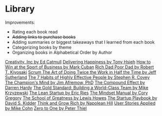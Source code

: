 # Library

Improvements:
- Rating each book read
- ~~Adding links to purchase books~~
- Adding summaries or biggest takeaways that I learned from each book
- Categorizing books by theme
- Organizing books in Alphabetical Order by Author

[Creativity, Inc by Ed Catmull](https://www.amazon.com/Creativity-Inc-Overcoming-Unseen-Inspiration/dp/0812993012 "Creativity, Inc by Ed Catmull")
[Delivering Happiness by Tony Hsieh](https://www.amazon.com/Delivering-Happiness-Profits-Passion-Purpose/dp/1610660242 "Delivering Happiness by Tony Hsieh")
[How to Win at the Sport of Business by Mark Cuban](https://www.amazon.com/How-Win-Sport-Business-Can-ebook/dp/B006AX6ONI "How to Win at the Sport of Business by Mark Cuban")
[Rich Dad Poor Dad by Robert T. Kiyosaki](https://www.amazon.com/Rich-Dad-Poor-Teach-Middle/dp/1612680011 "Rich Dad Poor Dad by Robert T. Kiyosaki")
[Scrum The Art of Doing Twice the Work in Half the Time by Jeff Sutherland](https://www.amazon.com/Scrum-Doing-Twice-Work-Half/dp/038534645X "Scrum The Art of Doing Twice the Work in Half the Time by Jeff Sutherland")
[The 7 Habits of Highly Effective People by Stephen R. Covey](https://www.amazon.com/Habits-Highly-Effective-People-Powerful/dp/0743269519 "The 7 Habits of Highly Effective People by Stephen R. Covey")
[The Champion's Mind by Jim Afremow, PhD](https://www.amazon.com/Champions-Mind-Great-Athletes-Thrive/dp/1623365627 "The Champion's Mind by Jim Afremow, PhD")
[The Compound Effect by Darren Hardy](https://www.amazon.com/Compound-Effect-Darren-Hardy/dp/159315724X "The Compound Effect by Darren Hardy")
[The Gold Standard: Building a World-Class Team by Mike Krzyzewski](https://www.amazon.com/Gold-Standard-Building-World-Class-Team/dp/044654406X "The Gold Standard: Building a World-Class Team by Mike Krzyzewski")
[The Lean Startup by Eric Ries](https://www.amazon.com/Lean-Startup-Entrepreneurs-Continuous-Innovation/dp/0307887898 "The Lean Startup by Eric Ries")
[The Mindset Manual by Cory Gregory](http://www.activ8media.com/news/order-the-mindset-manual-by-cory-gregory "The Mindset Manual by Cory Gregory")
[The School of Greatness by Lewis Howes](https://www.amazon.com/School-Greatness-Real-World-Living-Leaving/dp/1623365961 "The School of Greatness by Lewis Howes")
[The Startup Playbook by David S. Kidder](https://www.amazon.com/Startup-Playbook-Fastest-Growing-Startups-Entrepreneurs/dp/1452105049 "The Startup Playbook by David S. Kidder")
[Think and Grow Rich by Napolean Hill](https://www.amazon.com/Think-Grow-Rich-Landmark-Bestseller/dp/1585424331 "Think and Grow Rich by Napolean Hill")
[User Stories Applied by Mike Cohn](https://www.amazon.com/User-Stories-Applied-Development-Addison-Wesley-ebook/dp/B0054KOL74 "User Stories Applied by Mike Cohn")
[Zero to One by Peter Thiel](https://www.amazon.com/Zero-One-Notes-Startups-Future/dp/0804139296 "Zero to One by Peter Thiel")
 